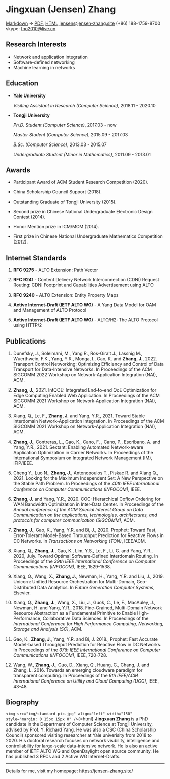 Jingxuan (Jensen) Zhang
=======================

[Markdown](https://jensen-zhang.site/resume/research.md) -> [PDF](https://jensen-zhang.site/resume/research.pdf), [HTML](https://jensen-zhang.site/resume/research.html)
jensen@jensen-zhang.site
(+86) 188-1759-8700
skype: fno2010@live.cn

Research Interests
------------------

*   Network and application integration
*   Software-defined networking
*   Machine learning in networks

Education
---------

*   **Yale University**

    *Visiting Assistant in Research (Computer Science)*, 2018.11 - 2020.10

*   **Tongji University**

    *Ph.D. Student (Computer Science)*, 2017.03 - now

    *Master Student (Computer Science)*, 2015.09 - 2017.03

    *B.Sc. (Computer Science)*, 2013.03 - 2015.07

    *Undergraduate Student (Minor in Mathematics)*, 2011.09 - 2013.01

Awards
------

*   Participant Award of ACM Student Research Competition (2020).

*   China Scholarship Council Support (2018).

*   Outstanding Graduate of Tongji University (2015).

*   Second prize in Chinese National Undergraduate Electronic Design Contest (2014).

*   Honor Mention prize in ICM/MCM (2014).

*   First prize in Chinese National Undergraduate Mathematics Competition (2012).

Internet Standards
------------------

1. **RFC 9275** - ALTO Extension: Path Vector

1. **RFC 9241** - Content Delivery Network Interconnection (CDNI) Request Routing: CDNI Footprint and Capabilities Advertisement using ALTO

1. **RFC 9240** - ALTO Extension: Entity Property Maps

1. **Active Internet-Draft (IETF ALTO WG)** - A Yang Data Model for OAM and Management of ALTO Protocol

1. **Active Internet-Draft (IETF ALTO WG)** - ALTO/H2: The ALTO Protocol using HTTP/2

Publications
------------

1. Dunefsky, J., Soleimani, M., Yang R., Ros-Giralt J., Lassnig M., Wuerthwein, F.K., Yang, Y.R., Monga, I., Gao, K. and **Zhang, J.**, 2022. Transport Control Networking: Optimizing Efficiency and Control of Data Transport for Data-Intensive Networks. In Proceedings of the ACM SIGCOMM 2022 Workshop on Network-Application Integration (NAI), ACM.

1. **Zhang, J.**, 2021. IntQOE: Integrated End-to-end QoE Optimization for Edge Computing Enabled Web Application. In Proceedings of the ACM SIGCOMM 2021 Workshop on Network-Application Integration (NAI), ACM.

1. Xiang, Q., Le, F., **Zhang, J.** and Yang, Y.R., 2021. Toward Stable Interdomain Network-Application Integration. In Proceedings of the ACM SIGCOMM 2021 Workshop on Network-Application Integration (NAI), ACM.

1. **Zhang, J.**, Contreras, L., Gao, K., Cano, F. , Cano, P., Escribano, A. and Yang, Y.R., 2021. Sextant: Enabling Automated Network-aware Application Optimization in Carrier Networks. In Proceedings of the International Symposium on Integrated Network Management (IM), IFIP/IEEE.

1. Cheng Y., Luo N., **Zhang, J.**, Antonopoulos T., Piskac R. and Xiang Q., 2021. Looking for the Maximum Independent Set: A New Perspective on the Stable Path Problem. In Proceedings of the *40th IEEE International Conference on Computer Communications (INFOCOM)*, IEEE.

1. **Zhang, J.** and Yang, Y.R., 2020. COC: Hierarchical Coflow Ordering for WAN Bandwidth Optimization in Inter-Data Center. In Proceedings of the *Annual conference of the ACM Special Interest Group on Data Communication on the applications, technologies, architectures, and protocols for computer communication (SIGCOMM)*, ACM.

1. **Zhang, J.**, Gao, K., Yang, Y.R. and Bi, J., 2020. Prophet: Toward Fast, Error-Tolerant Model-Based Throughput Prediction for Reactive Flows in DC Networks. In *Transactions on Networking (TON)*, IEEE/ACM.

1. Xiang, Q., **Zhang, J.**, Gao, K., Lim, Y.S., Le, F., Li, G. and Yang, Y.R., 2020, July. Toward Optimal Software-Defined Interdomain Routing. In Proceedings of the *39th IEEE International Conference on Computer Communications (INFOCOM)*, IEEE, 1529-1538.

1. Xiang, Q., Wang, X., **Zhang, J.**, Newman, H., Yang, Y.R. and Liu, J., 2019. Unicorn: Unified Resource Orchestration for Multi-Domain, Geo-Distributed Data Analytics. In *Future Generation Computer Systems*, Elsevier.

1.  Xiang, Q., **Zhang, J.**, Wang, X., Liu, J., Guok, C., Le, F., MacAuley, J., Newman, H. and Yang, Y.R., 2018. Fine-Grained, Multi-Domain Network Resource Abstraction as a Fundamental Primitive to Enable High-Performance, Collaborative Data Sciences. In Proceedings of the *International Conference for High Performance Computing, Networking, Storage and Analysis (SC)*, ACM.

1.  Gao, K., **Zhang, J.**, Yang, Y.R. and Bi, J. 2018., Prophet: Fast Accurate Model-based Throughput Prediction for Reactive Flow in DC Networks. In Proceedings of the *37th IEEE International Conference on Computer Communications (INFOCOM)*, IEEE, 720-728.

1.  Wang, W., **Zhang, J.**, Guo, D., Xiang, Q., Huang, C., Chang, J. and Zhang, L. 2016. Towards an emerging cloudware paradigm for transparent computing. In Proceedings of the *9th IEEE/ACM International Conference on Utility and Cloud Computing (UCC)*, IEEE, 43-48.

Biography
---------

`<img src="img/standard-pic.jpg" align="left" width="150" style="margin: 0 15px 15px 0" />`{=html}
**Jingxuan Zhang** is a PhD candidate in the Department of Computer Science at
Tongji University, advised by Prof. Y. Richard Yang. He was also a CSC (China
Scholarship Council) sponsored visiting researcher at Yale univerisity from
2018 to 2020. His doctoral research focuses on network visibility, intelligence
and controllability for large-scale data-intensive network. He is also an
active member of IETF ALTO WG and OpenDaylight open source community. He has
published 3 RFCs and 2 Active WG Internet-Drafts.
<br style="clear: both;" />


---

Details for me, visit my homepage: <https://jensen-zhang.site/>

